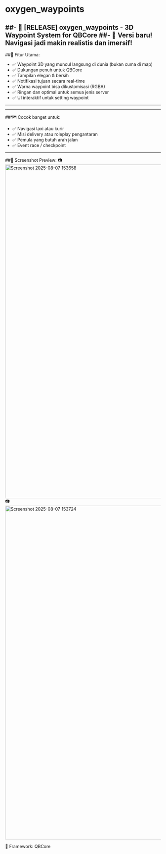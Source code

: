 # oxygen_waypoints

##- 📍 [RELEASE] oxygen_waypoints - 3D Waypoint System for QBCore
##- 🚗 Versi baru! Navigasi jadi makin realistis dan imersif!
---
##🔧 Fitur Utama:
- ✅ Waypoint 3D yang muncul langsung di dunia (bukan cuma di map)
- ✅ Dukungan penuh untuk QBCore
- ✅ Tampilan elegan & bersih
- ✅ Notifikasi tujuan secara real-time
- ✅ Warna waypoint bisa dikustomisasi (RGBA)
- ✅ Ringan dan optimal untuk semua jenis server
- ✅ UI interaktif untuk setting waypoint
---

---
##🗺️ Cocok banget untuk:
- ✅ Navigasi taxi atau kurir
- ✅ Misi delivery atau roleplay pengantaran
- ✅ Pemula yang butuh arah jalan
- ✅ Event race / checkpoint
---

##📸 Screenshot Preview:
📷 <img width="1919" height="1079" alt="Screenshot 2025-08-07 153658" src="https://github.com/user-attachments/assets/d21a1f07-71a5-4c74-82d2-1469bc5eac81" />
📷 <img width="1919" height="1079" alt="Screenshot 2025-08-07 153724" src="https://github.com/user-attachments/assets/e81ff208-34da-416b-8b70-113dadcedab2" />


💾 Framework: QBCore
